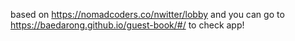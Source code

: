 based on https://nomadcoders.co/nwitter/lobby and you can go to https://baedarong.github.io/guest-book/#/ to check app!
